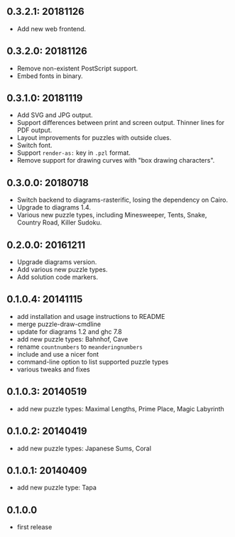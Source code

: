 0.3.2.1: 20181126
-----------------

* Add new web frontend.

0.3.2.0: 20181126
-----------------

* Remove non-existent PostScript support.
* Embed fonts in binary.

0.3.1.0: 20181119
-----------------

* Add SVG and JPG output.
* Support differences between print and screen output. Thinner lines
  for PDF output.
* Layout improvements for puzzles with outside clues.
* Switch font.
* Support `render-as:` key in `.pzl` format.
* Remove support for drawing curves with "box drawing characters".

0.3.0.0: 20180718
-----------------

* Switch backend to diagrams-rasterific, losing the dependency on Cairo.
* Upgrade to diagrams 1.4.
* Various new puzzle types, including Minesweeper, Tents, Snake,
  Country Road, Killer Sudoku.

0.2.0.0: 20161211
-----------------

* Upgrade diagrams version.
* Add various new puzzle types.
* Add solution code markers.

0.1.0.4: 20141115
-----------------

* add installation and usage instructions to README
* merge puzzle-draw-cmdline
* update for diagrams 1.2 and ghc 7.8
* add new puzzle types: Bahnhof, Cave
* rename `countnumbers` to `meanderingnumbers`
* include and use a nicer font
* command-line option to list supported puzzle types
* various tweaks and fixes

0.1.0.3: 20140519
-----------------

* add new puzzle types: Maximal Lengths, Prime Place, Magic Labyrinth


0.1.0.2: 20140419
-----------------

* add new puzzle types: Japanese Sums, Coral

0.1.0.1: 20140409
-----------------

* add new puzzle type: Tapa

0.1.0.0
-------

* first release
